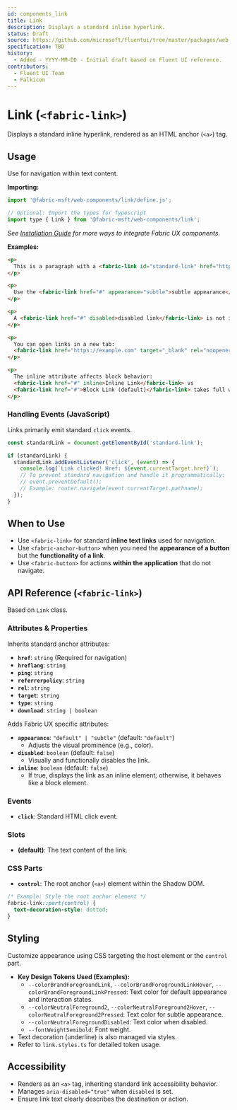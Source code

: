 ```yaml
---
id: components_link
title: Link
description: Displays a standard inline hyperlink.
status: Draft
source: https://github.com/microsoft/fluentui/tree/master/packages/web-components/src/link
specification: TBD
history:
  - Added - YYYY-MM-DD - Initial draft based on Fluent UI reference.
contributors:
  - Fluent UI Team
  - Falkicon
---
```


# Link (`<fabric-link>`)

Displays a standard inline hyperlink, rendered as an HTML anchor (`<a>`) tag.

## Usage

Use for navigation within text content.

**Importing:**

```javascript
import '@fabric-msft/web-components/link/define.js';

// Optional: Import the types for Typescript
import type { Link } from '@fabric-msft/web-components/link';
```

*See [Installation Guide](../../guides/installation.md) for more ways to integrate Fabric UX components.*

**Examples:**

```html
<p>
  This is a paragraph with a <fabric-link id="standard-link" href="https://example.com">standard link</fabric-link> inside.
</p>

<p>
  Use the <fabric-link href="#" appearance="subtle">subtle appearance</fabric-link> for less emphasis.
</p>

<p>
  A <fabric-link href="#" disabled>disabled link</fabric-link> is not interactive.
</p>

<p>
  You can open links in a new tab:
  <fabric-link href="https://example.com" target="_blank" rel="noopener noreferrer">New Tab</fabric-link>.
</p>

<p>
  The inline attribute affects block behavior:
  <fabric-link href="#" inline>Inline Link</fabric-link> vs
  <fabric-link href="#">Block Link (default)</fabric-link> takes full width.
</p>
```

### Handling Events (JavaScript)

Links primarily emit standard `click` events.

```javascript
const standardLink = document.getElementById('standard-link');

if (standardLink) {
  standardLink.addEventListener('click', (event) => {
    console.log(`Link clicked! Href: ${event.currentTarget.href}`);
    // To prevent standard navigation and handle it programmatically:
    // event.preventDefault();
    // Example: router.navigate(event.currentTarget.pathname);
  });
}
```

## When to Use

*   Use `<fabric-link>` for standard **inline text links** used for navigation.
*   Use `<fabric-anchor-button>` when you need the **appearance of a button** but the **functionality of a link**.
*   Use `<fabric-button>` for actions **within the application** that do not navigate.

## API Reference (`<fabric-link>`)

Based on `Link` class.

### Attributes & Properties

Inherits standard anchor attributes:

*   **`href`**: `string` (Required for navigation)
*   **`hreflang`**: `string`
*   **`ping`**: `string`
*   **`referrerpolicy`**: `string`
*   **`rel`**: `string`
*   **`target`**: `string`
*   **`type`**: `string`
*   **`download`**: `string | boolean`

Adds Fabric UX specific attributes:

*   **`appearance`**: `"default" | "subtle"` (default: `"default"`)
    *   Adjusts the visual prominence (e.g., color).
*   **`disabled`**: `boolean` (default: `false`)
    *   Visually and functionally disables the link.
*   **`inline`**: `boolean` (default: `false`)
    *   If true, displays the link as an inline element; otherwise, it behaves like a block element.

### Events

*   **`click`**: Standard HTML click event.

### Slots

*   **(default)**: The text content of the link.

### CSS Parts

*   **`control`**: The root anchor (`<a>`) element within the Shadow DOM.

```css
/* Example: Style the root anchor element */
fabric-link::part(control) {
  text-decoration-style: dotted;
}
```

## Styling

Customize appearance using CSS targeting the host element or the `control` part.

*   **Key Design Tokens Used (Examples):**
    *   `--colorBrandForegroundLink`, `--colorBrandForegroundLinkHover`, `--colorBrandForegroundLinkPressed`: Text color for default appearance and interaction states.
    *   `--colorNeutralForeground2`, `--colorNeutralForeground2Hover`, `--colorNeutralForeground2Pressed`: Text color for subtle appearance.
    *   `--colorNeutralForegroundDisabled`: Text color when disabled.
    *   `--fontWeightSemibold`: Font weight.
*   Text decoration (underline) is also managed via styles.
*   Refer to `link.styles.ts` for detailed token usage.

## Accessibility

*   Renders as an `<a>` tag, inheriting standard link accessibility behavior.
*   Manages `aria-disabled="true"` when `disabled` is set.
*   Ensure link text clearly describes the destination or action. 